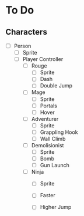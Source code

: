 # To Do
## Characters
  - [ ] Person
    - [ ] Sprite
    - [ ] Player Controller
      - [ ] Rouge
        - [ ] Sprite
        - [ ] Dash
        - [ ] Double Jump
      - [ ] Mage
        - [ ] Sprite
        - [ ] Portals
        - [ ] Hover
      - [ ] Adventurer
        - [ ] Sprite
        - [ ] Grappling Hook
        - [ ] Wall Climb
      - [ ] Demolisionist
        - [ ] Sprite
        - [ ] Bomb
        - [ ] Gun Launch
      - [ ] Ninja
        - [ ] Sprite
        - [ ] Faster
        - [ ] Higher Jump
  
